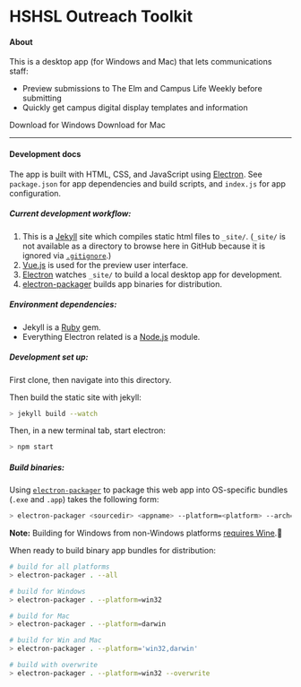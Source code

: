 # HSHSL Outreach Toolkit


#### About
This is a desktop app (for Windows and Mac) that lets communications staff:
- Preview submissions to The Elm and Campus Life Weekly before submitting
- Quickly get campus digital display templates and information


Download for Windows
Download for Mac

---

#### Development docs
The app is built with HTML, CSS, and JavaScript using [Electron](http://electron.atom.io). See `package.json` for app dependencies and build scripts, and `index.js` for app configuration.

##### Current development workflow:
1. This is a [Jekyll](https://jekyllrb.com) site which compiles static html files to `_site/`. (`_site/` is not available as a directory to browse here in GitHub because it is ignored via [`.gitignore`](https://github.com/hshsl-training/electron-hshsl-outreach-toolkit/blob/master/.gitignore).)
2. [Vue.js](https://vuejs.org) is used for the preview user interface.
3. [Electron](https://electron.atom.io) watches `_site/` to build a local desktop app for development.
4. [electron-packager](https://www.npmjs.com/package/electron-packager) builds app binaries for distribution.

##### Environment dependencies:
- Jekyll is a [Ruby](https://www.ruby-lang.org/en/) gem.
- Everything Electron related is a [Node.js](https://nodejs.org) module.

##### Development set up:
First clone, then navigate into this directory.

Then build the static site with jekyll:
``` bash
> jekyll build --watch
```

Then, in a new terminal tab, start electron:
``` bash
> npm start
```

##### Build binaries:
Using [`electron-packager`](https://www.npmjs.com/package/electron-packager#from-the-command-line) to package this web app into OS-specific bundles (`.exe` and `.app`) takes the following form:

```bash
> electron-packager <sourcedir> <appname> --platform=<platform> --arch=<arch> [optional flags...]
```

**Note:** Building for Windows from non-Windows platforms [requires Wine](https://www.npmjs.com/package/electron-packager#building-windows-apps-from-non-windows-platforms).🍷

When ready to build binary app bundles for distribution:
```bash
# build for all platforms
> electron-packager . --all

# build for Windows
> electron-packager . --platform=win32

# build for Mac
> electron-packager . --platform=darwin

# build for Win and Mac
> electron-packager . --platform='win32,darwin'

# build with overwrite
> electron-packager . --platform=win32 --overwrite

```
